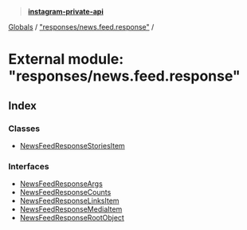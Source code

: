 > **[instagram-private-api](../README.md)**

[Globals](../README.md) / ["responses/news.feed.response"](_responses_news_feed_response_.md) /

# External module: "responses/news.feed.response"

## Index

### Classes

* [NewsFeedResponseStoriesItem](../classes/_responses_news_feed_response_.newsfeedresponsestoriesitem.md)

### Interfaces

* [NewsFeedResponseArgs](../interfaces/_responses_news_feed_response_.newsfeedresponseargs.md)
* [NewsFeedResponseCounts](../interfaces/_responses_news_feed_response_.newsfeedresponsecounts.md)
* [NewsFeedResponseLinksItem](../interfaces/_responses_news_feed_response_.newsfeedresponselinksitem.md)
* [NewsFeedResponseMediaItem](../interfaces/_responses_news_feed_response_.newsfeedresponsemediaitem.md)
* [NewsFeedResponseRootObject](../interfaces/_responses_news_feed_response_.newsfeedresponserootobject.md)